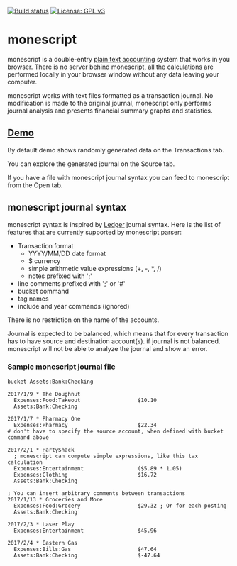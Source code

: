 [![Build status](https://travis-ci.org/monescript/monescript.svg?branch=master)](https://travis-ci.org/monescript)
[![License: GPL v3](https://img.shields.io/badge/License-GPL%20v3-blue.svg)](https://www.gnu.org/licenses/gpl-3.0)

# monescript

monescript is a double-entry [plain text accounting](http://plaintextaccounting.org/) system that works in you browser. 
There is no server behind monescript, all the calculations are performed locally in your browser window without any data 
leaving your computer. 

monescript works with text files formatted as a transaction journal. No modification is made to the original journal, monescript 
only performs journal analysis and presents financial summary graphs and statistics.

## [Demo](https://monescript.github.io/)
By default demo shows randomly generated data on the Transactions tab. 

You can explore the generated journal on the Source tab.

If you have a file with monescript journal syntax you can feed to monescript from the Open tab. 

## monescript journal syntax

monescript syntax is inspired by [Ledger](http://ledger-cli.org) journal syntax. Here is the list of
features that are currently supported by monescript parser:

- Transaction format
  - YYYY/MM/DD date format
  - $ currency
  - simple arithmetic value expressions (+, -, *, /)
  - notes prefixed with ';'
- line comments prefixed with ';' or '#'
- bucket command
- tag names
- include and year commands (ignored)

There is no restriction on the name of the accounts. 

Journal is expected to be balanced, which means that for every transaction has to have source and destination account(s). 
if journal is not balanced. monescript will not be able to analyze the journal and show an error.

### Sample monescript journal file


```` 
bucket Assets:Bank:Checking 

2017/1/9 * The Doughnut
  Expenses:Food:Takeout                  $10.10
  Assets:Bank:Checking 

2017/1/7 * Pharmacy One
  Expenses:Pharmacy                      $22.34
# don't have to specify the source account, when defined with bucket command above  

2017/2/1 * PartyShack
  ; monescript can compute simple expressions, like this tax calculation 
  Expenses:Entertainment                 ($5.89 * 1.05) 
  Expenses:Clothing                      $16.72
  Assets:Bank:Checking 

; You can insert arbitrary comments between transactions
2017/1/13 * Groceries and More
  Expenses:Food:Grocery                  $29.32 ; Or for each posting
  Assets:Bank:Checking 

2017/2/3 * Laser Play
  Expenses:Entertainment                 $45.96

2017/2/4 * Eastern Gas
  Expenses:Bills:Gas                     $47.64
  Assets:Bank:Checking                   $-47.64 

````

